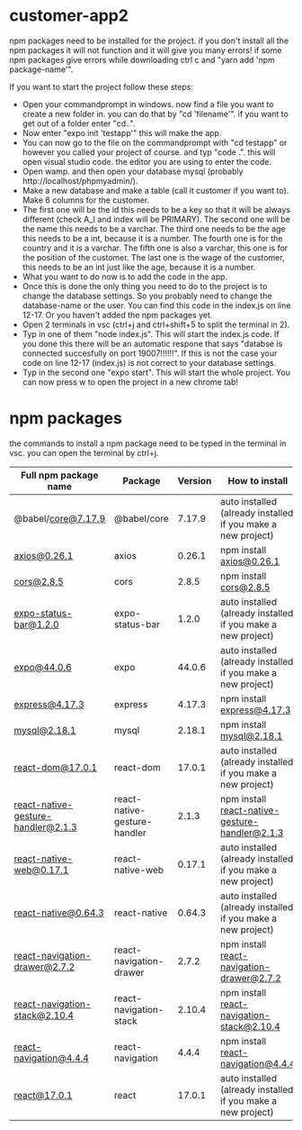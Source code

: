 # customer-app2
npm packages need to be installed for the project. if you don't install all the npm packages it will not function and it will give you many errors! if some npm packages give errors while downloading ctrl c and "yarn add 'npm package-name'".

If you want to start the project follow these steps:
- Open your commandprompt in windows. now find a file you want to create a new folder in. you can do that by "cd 'filename'". if you want to get out of a folder enter "cd..".
- Now enter "expo init 'testapp'" this will make the app.
- You can now go to the file on the commandprompt with "cd testapp" or however you called your project of course. and typ "code .". this will open visual studio code. the editor you are using to enter the code.
- Open wamp. and then open your database mysql (probably http://localhost/phpmyadmin/).
- Make a new database and make a table (call it customer if you want to). Make 6 columns for the customer.
- The first one will be the id this needs to be a key so that it will be always different (check A_I and index will be PRIMARY). The second one will be the name this needs to be a varchar. The third one needs to be the age this needs to be a int, because it is a number. The fourth one is for the country and it is a varchar. The fifth one is also a varchar, this one is for the position of the customer. The last one is the wage of the customer, this needs to be an int just like the age, because it is a number.
- What you want to do now is to add the code in the app.
- Once this is done the only thing you need to do to the project is to change the database settings. So you probably need to change the database-name or the user. You can find this code in the index.js on line 12-17. Or you haven't added the npm packages yet.
- Open 2 terminals in vsc (ctrl+j and ctrl+shift+5 to split the terminal in 2). 
- Typ in one of them "node index.js". This will start the index.js code. If you done this there will be an automatic respone that says "databse is connected succesfully on port 19007!!!!!!". If this is not the case your code on line 12-17 (index.js) is not correct to your database settings.
- Typ in the second one "expo start". This will start the whole project. You can now press w to open the project in a new chrome tab!

# npm packages

the commands to install a npm package need to be typed in the terminal in vsc. you can open the terminal by ctrl+j.

| Full npm package name | Package  | Version | How to install |
| ------------- | ------------- | ------------- | ------------- |
| @babel/core@7.17.9 |  @babel/core | 7.17.9  | auto installed (already installed if you make a new project)|
| axios@0.26.1 | axios  | 0.26.1  | npm install axios@0.26.1 |
| cors@2.8.5 | cors  | 2.8.5  | npm install cors@2.8.5 |
| expo-status-bar@1.2.0 | expo-status-bar  | 1.2.0  | auto installed (already installed if you make a new project)|
| expo@44.0.6 | expo  | 44.0.6  | auto installed (already installed if you make a new project)|
| express@4.17.3 | express  | 4.17.3  | npm install express@4.17.3 |
| mysql@2.18.1  | mysql  | 2.18.1  | npm install mysql@2.18.1 |
| react-dom@17.0.1 | react-dom  | 17.0.1  | auto installed (already installed if you make a new project)|
| react-native-gesture-handler@2.1.3 | react-native-gesture-handler  | 2.1.3  | npm install react-native-gesture-handler@2.1.3 |
| react-native-web@0.17.1 | react-native-web  | 0.17.1  | auto installed (already installed if you make a new project)|
| react-native@0.64.3 | react-native  | 0.64.3 | auto installed (already installed if you make a new project)|
| react-navigation-drawer@2.7.2 | react-navigation-drawer  | 2.7.2  | npm install react-navigation-drawer@2.7.2 |
| react-navigation-stack@2.10.4 | react-navigation-stack  | 2.10.4  | npm install react-navigation-stack@2.10.4 |
| react-navigation@4.4.4 | react-navigation  | 4.4.4  | npm install react-navigation@4.4.4 |
| react@17.0.1 | react  | 17.0.1  | auto installed (already installed if you make a new project)|

